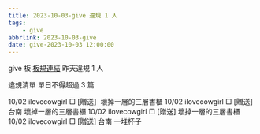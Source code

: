 ```yaml
---
title: 2023-10-03-give 違規 1 人
tags:
    - give
abbrlink: 2023-10-03-give
date: give-2023-10-03 12:00:00
---
```

give 板 [板規連結](https://www.ptt.cc/bbs/give/M.1612495900.A.C32.html)
昨天違規 1 人
<!-- more -->

違規清單
單日不得超過 3 篇

10/02 ilovecowgirl □ [贈送］壞掉一層的三層書櫃
10/02 ilovecowgirl □ [贈送］台南 壞掉一層的三層書櫃
10/02 ilovecowgirl □ [贈送] 壞掉一層的三層書櫃
10/02 ilovecowgirl □ [贈送] 台南 一堆杯子